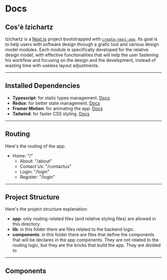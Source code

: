 # Docs <!-- Scrivere in italiano sennò diventiamo solo che pazzi --->

## Cos'è Izichartz
Izichartz is a [Next.js](https://nextjs.org/) project bootstrapped with [`create-next-app`](https://github.com/vercel/next.js/tree/canary/packages/create-next-app).
Its goal is to help users with software design through a grafic tool and various design model modules. Each module is specifically developed 
for the relative design model, with effective functionalities that will help the user fastening his workflow and focusing on the design and the development, instead of wasting time with useless layout adjustments. 

---

## Installed Dependencies
- **Typescript**: for static types management. [Docs](https://www.typescriptlang.org/docs/)
- **Redux**: for better state management. [Docs](https://redux.js.org/usage/)
- **Framer Motion**: for animating the app. [Docs](https://www.framer.com/motion/?utm_source=google&utm_medium=adwords&utm_campaign=PerformanceMax-Framer_&gad_source=1&gclid=CjwKCAjw48-vBhBbEiwAzqrZVPK9OUm1ZKgYlNwriO01FcAHAsEpZ2kxMAWIwdV13ztZ8HaSvrPvXBoCBYEQAvD_BwE)
- **Tailwind**: for faster CSS styling. [Docs](https://tailwindcss.com/docs/installation)

---

## Routing
Here's the routing of the app:
- Home: "/"
    - About: "/about"
    - Contact Us: "/contactus"
    - Login: "/login"
    - Register: "/login"

---

## Project Structure
Here's the project structure explanation:
- **app**: only routing-related files (and relative styling files) are allowed in this directory.
- **lib**: in this folder there are files related to the backend logic.
- **components**: in this folder there are files that define the components that will be declares in the app components. 
They are not related to the routing logic, but they are the bricks that build the app.
They are divided to

---

## Components

<!-- INGLESE
## Docs
Izichartz is a [Next.js](https://nextjs.org/) project bootstrapped with [`create-next-app`](https://github.com/vercel/next.js/tree/canary/packages/create-next-app).
Its goal is to help users with software design through a grafic tool and various design model modules. Each module is specifically developed 
for the relative design model, with effective functionalities that will help the user fastening his workflow and focusing on the design and the development, instead of wasting time with useless layout adjustments. 

### Installed Dependencies
- **Typescript**: for static types management. [Docs](https://www.typescriptlang.org/docs/)
- **Redux**: for better state management. [Docs](https://redux.js.org/usage/)
- **Framer Motion**: for animating the app. [Docs](https://www.framer.com/motion/?utm_source=google&utm_medium=adwords&utm_campaign=PerformanceMax-Framer_&gad_source=1&gclid=CjwKCAjw48-vBhBbEiwAzqrZVPK9OUm1ZKgYlNwriO01FcAHAsEpZ2kxMAWIwdV13ztZ8HaSvrPvXBoCBYEQAvD_BwE)
- **Tailwind**: for faster CSS styling. [Docs](https://tailwindcss.com/docs/installation)

### Routing
Here's the routing of the app:
- Home: "/"
    - About: "/about"
    - Contact Us: "/contactus"
    - Login: "/login"
    - Register: "/login"

### Project Structure
Here's the project structure explanation:
- **app**: only routing-related files (and relative styling files) are allowed in this directory.
- **lib**: in this folder there are files related to the backend logic.
- **components**: in this folder there are files that define the components that will be declares in the app components. 
They are not related to the routing logic, but they are the bricks that build the app.
They are divided to   

### Components
-->